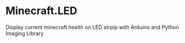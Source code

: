 # Minecraft.LED
 Display current minecraft health on LED strpip with Arduino and Python Imaging Library
